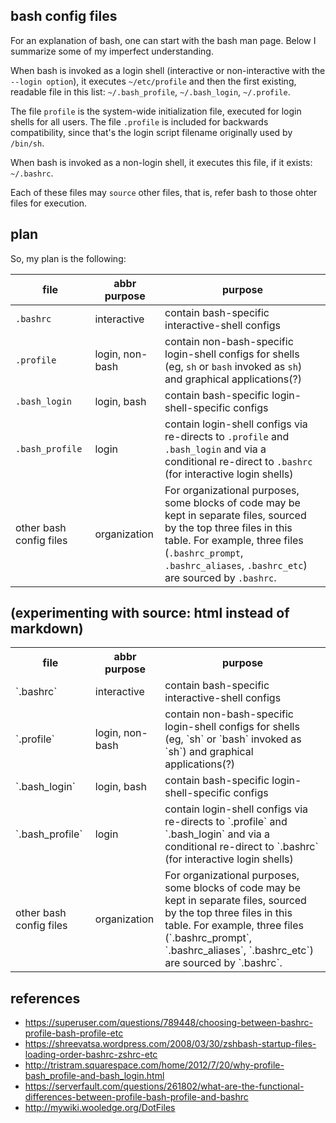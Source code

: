 ## bash config files

For an explanation of bash, one can start with the bash man page.  Below I
summarize some of my imperfect understanding.

When bash is invoked as a login shell (interactive or non-interactive with the
`--login option`), it executes `~/etc/profile` and then the first existing,
readable file in this list: `~/.bash_profile`, `~/.bash_login`, `~/.profile`.

The file `profile` is the system-wide initialization file, executed for login
shells for all users.  The file `.profile` is included for backwards
compatibility, since that's the login script filename originally used by
`/bin/sh`.

When bash is invoked as a non-login shell, it executes this file, if it exists:
`~/.bashrc`.

Each of these files may `source` other files, that is, refer bash to those ohter
files for execution.

## plan

So, my plan is the following:

| file            | abbr purpose    | purpose |
| --------------- | --------------- | ------- |
| `.bashrc`       | interactive     | contain bash-specific interactive-shell configs |
| `.profile`      | login, non-bash | contain non-bash-specific login-shell configs for shells (eg, `sh` or `bash` invoked as `sh`) and graphical applications(?) |
| `.bash_login`   | login, bash     | contain bash-specific login-shell-specific configs |
| `.bash_profile` | login           | contain login-shell configs via re-directs to `.profile` and `.bash_login` and via a conditional re-direct to `.bashrc` (for interactive login shells) |
| other bash config files | organization | For organizational purposes, some blocks of code may be kept in separate files, sourced by the top three files in this table.  For example, three files (`.bashrc_prompt`, `.bashrc_aliases`, `.bashrc_etc`) are sourced by `.bashrc`. |


## (experimenting with source: html instead of markdown)

<div  markdown=1>

<table>
  <tbody>
    <tr>
      <th> file         </th>
      <th> abbr purpose </th>
      <th> purpose      </th>
    </tr>
    <tr>
      <td>
            `.bashrc`
      </td>
      <td>  interactive
      </td>
      <td>  contain bash-specific interactive-shell configs
      </td>
    </tr>
    <tr>
      <td markdown=1>
                       `.profile`
      </td>
      <td markdown=1>  login, non-bash
      </td>
      <td markdown=1>  contain non-bash-specific login-shell configs for shells
                       (eg, `sh` or `bash` invoked as `sh`) and graphical
                       applications(?)
      </td>
    </tr>
    <tr>
      <td>  `.bash_login`
      </td>
      <td>  login, bash
      </td>
      <td>  contain bash-specific login-shell-specific configs
      </td>
    </tr>
    <tr>
      <td markdown=1>  `.bash_profile`
      </td>
      <td markdown=1>  login
      </td>
      <td markdown=1>  contain login-shell configs via re-directs to
                       `.profile` and `.bash_login` and via a conditional
                       re-direct to `.bashrc` (for interactive login shells)
      </td>
    </tr>
    <tr>
      <td markdown=1>  other bash config files
      </td>
      <td markdown=1>  organization
      </td>
      <td markdown=1>  For organizational purposes, some blocks of code may be
                       kept in separate files, sourced by the top three files
                       in this table.  For example, three files
                       (`.bashrc_prompt`, `.bashrc_aliases`, `.bashrc_etc`)
                       are sourced by `.bashrc`.
      </td>
    </tr>
  </tbody>
</table>

</div>


## references

* https://superuser.com/questions/789448/choosing-between-bashrc-profile-bash-profile-etc
* https://shreevatsa.wordpress.com/2008/03/30/zshbash-startup-files-loading-order-bashrc-zshrc-etc
* http://tristram.squarespace.com/home/2012/7/20/why-profile-bash_profile-and-bash_login.html
* https://serverfault.com/questions/261802/what-are-the-functional-differences-between-profile-bash-profile-and-bashrc
* http://mywiki.wooledge.org/DotFiles

